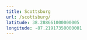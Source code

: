 ```yaml
---
title: Scottsburg
url: /scottsburg/
latitude: 38.288661000000005
longitude: -87.21917350000001
---
```

